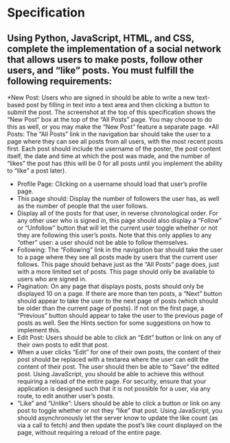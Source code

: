 # Specification
## Using Python, JavaScript, HTML, and CSS, complete the implementation of a social network that allows users to make posts, follow other users, and “like” posts. You must fulfill the following requirements:

*New Post: Users who are signed in should be able to write a new text-based post by filling in text into a text area and then clicking a button to submit the post.
The screenshot at the top of this specification shows the “New Post” box at the top of the “All Posts” page. You may choose to do this as well, or you may make the “New Post” feature a separate page.
*All Posts: The “All Posts” link in the navigation bar should take the user to a page where they can see all posts from all users, with the most recent posts first.
Each post should include the username of the poster, the post content itself, the date and time at which the post was made, and the number of “likes” the post has (this will be 0 for all posts until you implement the ability to “like” a post later).
* Profile Page: Clicking on a username should load that user’s profile page.
* This page should: Display the number of followers the user has, as well as the number of people that the user follows.
* Display all of the posts for that user, in reverse chronological order.
For any other user who is signed in, this page should also display a “Follow” or “Unfollow” button that will let the current user toggle whether or not they are following this user’s posts. Note that this only applies to any “other” user: a user should not be able to follow themselves.
* Following: The “Following” link in the navigation bar should take the user to a page where they see all posts made by users that the current user follows. This page should behave just as the “All Posts” page does, just with a more limited set of posts.
This page should only be available to users who are signed in.
* Pagination: On any page that displays posts, posts should only be displayed 10 on a page. If there are more than ten posts, a “Next” button should appear to take the user to the next page of posts (which should be older than the current page of posts). If not on the first page, a “Previous” button should appear to take the user to the previous page of posts as well.
See the Hints section for some suggestions on how to implement this.
* Edit Post: Users should be able to click an “Edit” button or link on any of their own posts to edit that post.
* When a user clicks “Edit” for one of their own posts, the content of their post should be replaced with a textarea where the user can edit the content of their post. The user should then be able to “Save” the edited post. Using JavaScript, you should be able to achieve this without requiring a reload of the entire page.
For security, ensure that your application is designed such that it is not possible for a user, via any route, to edit another user’s posts.
* “Like” and “Unlike”: Users should be able to click a button or link on any post to toggle whether or not they “like” that post. Using JavaScript, you should asynchronously let the server know to update the like count (as via a call to fetch) and then update the post’s like count displayed on the page, without requiring a reload of the entire page.
